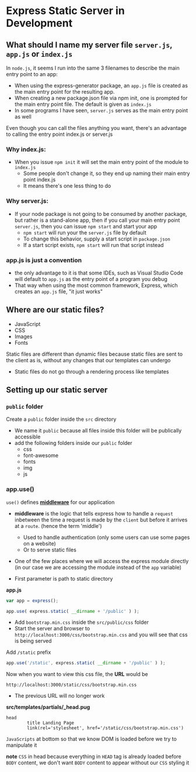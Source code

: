 # Express Static Server in Development

## What should I name my server file `server.js`, `app.js` or `index.js`
In `node.js`, it seems I run into the same 3 filenames to describe the main entry point to an app:

* When using the express-generator package, an `app.js` file is created as the main entry point for the resulting app.
* When creating a new package.json file via npm init, one is prompted for the main entry point file. The default is given as `index.js`
* In some programs I have seen, `server.js` serves as the main entry point as well

Even though you can call the files anything you want, there's an advantage to calling the entry point index.js or server.js

### Why index.js:
* When you issue `npm init` it will set the main entry point of the module to `index.js`
    - Some people don't change it, so they end up naming their main entry point index.js
    - It means there's one less thing to do

### Why server.js: 
* If your node package is not going to be consumed by another package, but rather is a stand-alone app, then if you call your main entry point `server.js`, then you can issue `npm start` and start your app
    - `npm start` will run your the `server.js` file by default
    - To change this behavior, supply a start script in `package.json`
    - If a start script exists, `npm start` will run that script instead

### app.js is just a convention
* the only advantage to it is that some IDEs, such as Visual Studio Code will default to `app.js` as the entry point of a program you debug
* That way when using the most common framework, Express, which creates an `app.js` file, "it just works"

## Where are our static files?
* JavaScript
* CSS
* Images
* Fonts

Static files are different than dynamic files because static files are sent to the client as is, without any changes that our templates can undergo

* Static files do not go through a rendering process like templates

## Setting up our static server

### `public` folder
Create a `public` folder inside the `src` directory

* We name it `public` because all files inside this folder will be publically accessible
* add the following folders inside our `public` folder
    - css
    - font-awesome
    - fonts
    - img
    - js

### app.use()
`use()` defines **[middleware](https://expressjs.com/en/guide/using-middleware.html)** for our application

* **middleware** is the logic that tells express how to handle a `request` inbetween the time a request is made by the `client` but before it arrives at a `route`. (hence the term 'middle')
    - Used to handle authentication (only some users can use some pages on a website)
    - Or to serve static files

* One of the few places where we will access the express module directly (in our case we are accessing the module instead of the `app` variable)
* First parameter is path to static directory

**app.js**

```js
var app = express();

app.use( express.static( __dirname + '/public' ) );
```

* Add `bootstrap.min.css` inside the `src/public/css` folder
* Start the server and browser to `http://localhost:3000/css/bootstrap.min.css` and you will see that css is being served

Add `/static` prefix

```js
app.use('/static', express.static( __dirname + '/public' ) );
```

Now when you want to view this css file, the **URL** would be

`http://localhost:3000/static/css/bootstrap.min.css`

* The previous URL will no longer work

**src/templates/partials/_head.pug**

```
head
        title Landing Page
        link(rel='stylesheet', href='/static/css/bootstrap.min.css')
```

`JavaScripts` at bottom so that we know DOM is loaded before we try to manipulate it

**note** `CSS` in head because everything in `HEAD` tag is already loaded before `BODY` content, we don't want `BODY` content to appear without our `CSS` styling it


